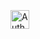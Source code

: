 ### <br>
<p align="left">
<a href="https://heroku.com/deploy?template=https://github.com/Nadir-jpg/nadir786.git"><img height= "30" title="Author" src="https://img.shields.io/badge/𝗛𝗘𝗥𝗢𝗞𝗨-9966CC?style=for-the-badge&logo=render"></a>
<p/>
